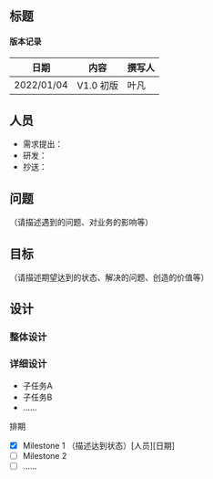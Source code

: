 ## 标题

#### 版本记录

日期 |内容|撰写人
|---|---|---|
2022/01/04| V1.0 初版| 叶凡 

## 人员
- 需求提出：
- 研发： 
- 抄送：

## 问题
（请描述遇到的问题、对业务的影响等）

## 目标
（请描述期望达到的状态、解决的问题、创造的价值等）

## 设计
### 整体设计
### 详细设计

- 子任务A
- 子任务B
- ……

排期

- [x] Milestone 1 （描述达到状态）[人员][日期] 
- [ ] Milestone 2 
- [ ] ……